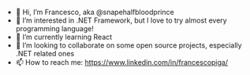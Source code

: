 - 👋 Hi, I’m Francesco, aka @snapehalfbloodprince
- 👀 I’m interested in .NET Framework, but I love to try almost every programming language!
- 🌱 I’m currently learning React
- 💞️ I’m looking to collaborate on some open source projects, especially .NET related ones
- 📫 How to reach me: https://www.linkedin.com/in/francescopiga/

<!---
snapehalfbloodprince/snapehalfbloodprince is a ✨ special ✨ repository because its `README.md` (this file) appears on your GitHub profile.
You can click the Preview link to take a look at your changes.
--->
